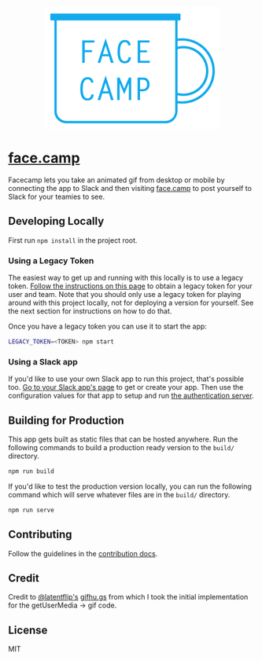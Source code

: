 <p align="center">
  <img alt="face.camp logo" src="./src/assets/icons/icon-no-padding.png" />
</p>

# [face.camp](https://face.camp)

Facecamp lets you take an animated gif from desktop or mobile by connecting the app to Slack and then visiting [face.camp](https://face.camp) to post yourself to Slack for your teamies to see.

## Developing Locally

First run `npm install` in the project root.

### Using a Legacy Token

The easiest way to get up and running with this locally is to use a legacy token. [Follow the instructions on this page](https://api.slack.com/custom-integrations/legacy-tokens) to obtain a legacy token for your user and team. Note that you should only use a legacy token for playing around with this project locally, not for deploying a version for yourself. See the next section for instructions on how to do that.

Once you have a legacy token you can use it to start the app:

```sh
LEGACY_TOKEN=<TOKEN> npm start
```

### Using a Slack app

If you'd like to use your own Slack app to run this project, that's possible too. [Go to your Slack app's page](https://api.slack.com/apps) to get or create your app. Then use the configuration values for that app to setup and run [the authentication server](./functions).

## Building for Production

This app gets built as static files that can be hosted anywhere. Run the following commands to build a production ready version to the `build/` directory.

```sh
npm run build
```

If you'd like to test the production version locally, you can run the following command which will serve whatever files are in the `build/` directory.

```sh
npm run serve
```

## Contributing

Follow the guidelines in the [contribution docs](./docs/CONTRIBUTING.md).

## Credit

Credit to [@latentflip's](https://github.com/latentflip) [gifhu.gs](https://github.com/latentflip/gifhu.gs) from which I took the initial implementation for the getUserMedia -> gif code.

## License

MIT
